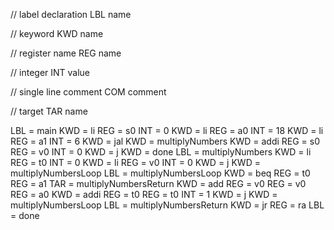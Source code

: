 // label declaration
LBL name

// keyword
KWD name

// register name
REG name

// integer
INT value

// single line comment
COM comment

// target
TAR name

LBL = main
KWD = li
REG = s0
INT = 0
KWD = li
REG = a0
INT = 18
KWD = li
REG = a1
INT = 6
KWD = jal
KWD = multiplyNumbers
KWD = addi
REG = s0
REG = v0
INT = 0
KWD = j
KWD = done
LBL = multiplyNumbers
KWD = li
REG = t0
INT = 0
KWD = li
REG = v0
INT = 0
KWD = j
KWD = multiplyNumbersLoop
LBL = multiplyNumbersLoop
KWD = beq
REG = t0
REG = a1
TAR = multiplyNumbersReturn
KWD = add
REG = v0
REG = v0
REG = a0
KWD = addi
REG = t0
REG = t0
INT = 1
KWD = j
KWD = multiplyNumbersLoop
LBL = multiplyNumbersReturn
KWD = jr
REG = ra
LBL = done
